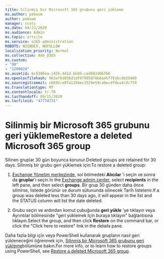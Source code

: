 ```yaml
---
title: Silinmiş bir Microsoft 365 grubunu geri yükleme
ms.author: pebaum
author: pebaum
manager: scotv
ms.date: 04/21/2020
ms.audience: Admin
ms.topic: article
ms.service: o365-administration
ROBOTS: NOINDEX, NOFOLLOW
localization_priority: Normal
ms.collection: Adm_O365
ms.custom:
- "98"
- "1200024"
ms.assetid: bc0396ea-c426-4d1d-bb89-ced602d06fb6
ms.openlocfilehash: 963af6d056d1df07905970b8a45f7916cdb35469
ms.sourcegitcommit: c6692ce0fa1358ec3529e59ca0ecdfdea4cdc759
ms.translationtype: MT
ms.contentlocale: tr-TR
ms.lasthandoff: 09/15/2020
ms.locfileid: "47774731"
---
```

# <a name="restore-a-deleted-microsoft-365-group"></a><span data-ttu-id="11e70-102">Silinmiş bir Microsoft 365 grubunu geri yükleme</span><span class="sxs-lookup"><span data-stu-id="11e70-102">Restore a deleted Microsoft 365 group</span></span>

<span data-ttu-id="11e70-103">Silinen gruplar 30 gün boyunca korunur.</span><span class="sxs-lookup"><span data-stu-id="11e70-103">Deleted groups are retained for 30 days.</span></span> <span data-ttu-id="11e70-104">Silinmiş bir grubu geri yüklemek için:</span><span class="sxs-lookup"><span data-stu-id="11e70-104">To restore a deleted group:</span></span>
  
1. <span data-ttu-id="11e70-105">[Exchange Yönetim merkezinde](https://outlook.office365.com/ecp/), sol bölmedeki **Alıcılar** 'i seçin ve sonra da **gruplar**'ı seçin.</span><span class="sxs-lookup"><span data-stu-id="11e70-105">In the [Exchange admin center](https://outlook.office365.com/ecp/), select **recipients** in the left pane, and then select **groups**.</span></span> <span data-ttu-id="11e70-106">Bir grup 30 günden daha önce silinirse, listede görünür ve durum sütununda silinecek Tarih listelenir.</span><span class="sxs-lookup"><span data-stu-id="11e70-106">If a group was deleted less than 30 days ago, it will appear in the list and the STATUS column will list the date deleted.</span></span>

2. <span data-ttu-id="11e70-107">Grubu seçin ve ardından komut çubuğunda **geri yükle** 'ye tıklayın veya Ayrıntılar bölmesinde "geri yüklemek Için buraya tıklayın" bağlantısına tıklayın.</span><span class="sxs-lookup"><span data-stu-id="11e70-107">Select the group, and then click **Restore** on the command bar, or click the "Click here to restore" link in the details pane.</span></span>

<span data-ttu-id="11e70-108">Daha fazla bilgi için veya PowerShell kullanarak grupların nasıl geri yükleneceğini öğrenmek için, [Silinmiş bir Microsoft 365 grubunu geri yükleme](https://go.microsoft.com/fwlink/?linkid=867802)bölümüne bakın.</span><span class="sxs-lookup"><span data-stu-id="11e70-108">For more info, or to learn how to restore groups using PowerShell, see [Restore a deleted Microsoft 365 group](https://go.microsoft.com/fwlink/?linkid=867802).</span></span>
  